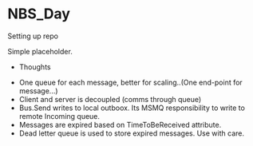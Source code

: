 NBS_Day
=======

Setting up repo

Simple placeholder.

* Thoughts
 - One queue for each message, better for scaling..(One end-point for message...)
 - Client and server is decoupled (comms through queue)
 - Bus.Send writes to local outboox. Its MSMQ responsibility to write to remote Incoming queue.
 - Messages are expired based on TimeToBeReceived attribute. 
 - Dead letter queue is used to store expired messages. Use with care.
